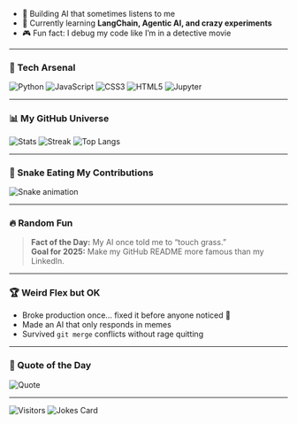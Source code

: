 - 🧠 Building AI that sometimes listens to me  
- 🎯 Currently learning **LangChain, Agentic AI, and crazy experiments**  
- 🎮 Fun fact: I debug my code like I’m in a detective movie  

---

### 🚀 Tech Arsenal
![Python](https://img.shields.io/badge/-Python-FFD43B?style=for-the-badge&logo=python&logoColor=blue)
![JavaScript](https://img.shields.io/badge/-JavaScript-F7DF1E?style=for-the-badge&logo=javascript&logoColor=black)
![CSS3](https://img.shields.io/badge/-CSS3-1572B6?style=for-the-badge&logo=css3&logoColor=white)
![HTML5](https://img.shields.io/badge/-HTML5-E34F26?style=for-the-badge&logo=html5&logoColor=white)
![Jupyter](https://img.shields.io/badge/-Jupyter-F37626?style=for-the-badge&logo=jupyter&logoColor=white)

---

### 📊 My GitHub Universe
![Stats](https://github-readme-stats.vercel.app/api?username=Dhruta25&show_icons=true&theme=radical)
![Streak](https://github-readme-streak-stats.herokuapp.com/?user=Dhruta25&theme=neon-palenight)
![Top Langs](https://github-readme-stats.vercel.app/api/top-langs/?username=Dhruta25&layout=compact&theme=tokyonight)

---

### 🐍 Snake Eating My Contributions
![Snake animation](https://github.com/Dhruta25/Dhruta25/blob/output/github-contribution-grid-snake.svg)

---

### 🔥 Random Fun
> **Fact of the Day:** My AI once told me to “touch grass.”  
> **Goal for 2025:** Make my GitHub README more famous than my LinkedIn.

---

### 🏆 Weird Flex but OK
- Broke production once… fixed it before anyone noticed 🤫  
- Made an AI that only responds in memes  
- Survived `git merge` conflicts without rage quitting

---

### 💬 Quote of the Day
![Quote](https://quotes-github-readme.vercel.app/api?type=horizontal&theme=tokyonight)

---

![Visitors](https://komarev.com/ghpvc/?username=Dhruta25&color=blue)
![Jokes Card](https://readme-jokes.vercel.app/api?theme=dark)
